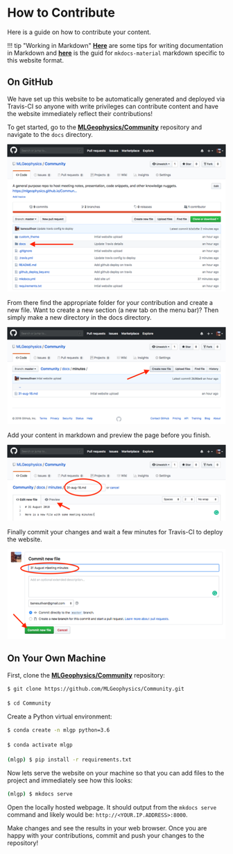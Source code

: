 # How to Contribute

Here is a guide on how to contribute your content.

!!! tip "Working in Markdown"
    [**Here**](https://guides.github.com/features/mastering-markdown/) are some tips for writing documentation in Markdown and [**here**]() is the guid for `mkdocs-material` markdown specific to this website format.

## On GitHub

We have set up this website to be automatically generated and deployed via Travis-CI
so anyone with write privileges can contribute content and have the website immediately
reflect their contributions!

To get started, go to the [**MLGeophysics/Community**](https://github.com/MLGeophysics/Community)
repository and navigate to the `docs` directory.

![MLGeophysics/Community](img/github-repo.png)

From there find the appropriate folder for your contribution and create a new file.
Want to create a new section (a new tab on the menu bar)? Then simply make a new directory in the docs directory.

![newfile](img/create-new.png)


Add your content in markdown and preview the page before you finish.

![compose](img/compose-file.png)


Finally commit your changes and wait a few minutes for Travis-CI to deploy the website.

![commit](img/commit.png)


## On Your Own Machine

First, clone the [**MLGeophysics/Community**](https://github.com/MLGeophysics/Community) repository:

```bash
$ git clone https://github.com/MLGeophysics/Community.git

$ cd Community
```


Create a Python virtual environment:

```bash
$ conda create -n mlgp python=3.6

$ conda activate mlgp

(mlgp) $ pip install -r requirements.txt
```

Now lets serve the website on your machine so that you can add files to the project and immediately see how this looks:

```bash
(mlgp) $ mkdocs serve
```

Open the locally hosted webpage. It should output from the `mkdocs serve` command and likely would be: `http://<YOUR.IP.ADDRESS>:8000`.

Make changes and see the results in your web browser. Once you are happy with your contributions, commit and push your changes to the repository!
